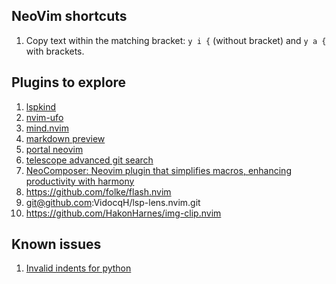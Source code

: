 ## NeoVim shortcuts

1. Copy text within the matching bracket: `y i {` (without bracket) and `y a {` with brackets.

## Plugins to explore

1. [lspkind](https://github.com/onsails/lspkind.nvim)
2. [nvim-ufo](https://github.com/kevinhwang91/nvim-ufo)
3. [mind.nvim](https://github.com/phaazon/mind.nvim)
4. [markdown preview](https://github.com/iamcco/markdown-preview.nvim)
5. [portal neovim](https://github.com/cbochs/portal.nvim)
6. [telescope advanced git search](https://github.com/aaronhallaert/advanced-git-search.nvim)
7. [NeoComposer: Neovim plugin that simplifies macros, enhancing productivity with harmony](https://github.com/ecthelionvi/NeoComposer.nvim)
8. https://github.com/folke/flash.nvim
9. git@github.com:VidocqH/lsp-lens.nvim.git
10. https://github.com/HakonHarnes/img-clip.nvim

## Known issues

1. [Invalid indents for python](https://github.com/nvim-treesitter/nvim-treesitter/issues/1136)
